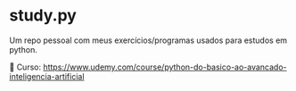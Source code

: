 # study.py
Um repo pessoal com meus exercícios/programas usados para estudos em python.

:page_facing_up: Curso: https://www.udemy.com/course/python-do-basico-ao-avancado-inteligencia-artificial
